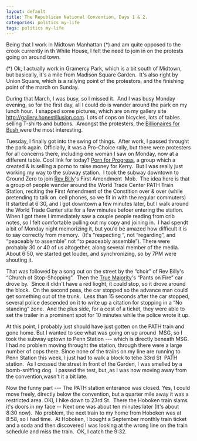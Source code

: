 ```yaml
---
layout: default
title: The Republican National Convention, Days 1 & 2.
categories: politics my-life
tags: politics my-life
---
```

<P>Being that I work in Midtown Manhattan (*) and am quite opposed to the crook currently in th White House, I felt the need to join in on the protests going on around town.  </P>
<P>(*) Ok, I actually work in Gramercy Park, which is a bit south of Midtown, but basically, it's a mile from Madison Square Garden.  It's also right by Union Square, which is a rallying point of the protestors, and the finishing point of the march on Sunday.</P>
<P>During that March, I was busy, so I missed it.  And I was busy Monday evening, so for the first day, all I could do is wander around the park on my lunch hour.  I snapped some pictures, which are on my gallery site <A href="http://gallery.honestillusion.com">http://gallery.honestillusion.com</A>. Lots of cops on bicycles, lots of tables selling T-shirts and buttons.  Amongst the protesters, the <A href="http://www.BillionairesforBush.com">Billionaires for Bush </A>were the most interesting. </P>
<P>Tuesday, I finally got into the swing of things.  After work, I passed throught the park again. Officially, it was a Pro-Choice rally, but there were protesters for all concerns there, including one woman I saw on Monday, now at a different table. Cool link for today? <A href="http://www.PornforProgress.com">Porn for Progress</A>, a group which a created & is selling a porno to raise money for Kerry.  But I was really just working my way to the subway station.  I took the subway downtown to Ground Zero to join <A href="http://www.revbilly.com">Rev Billy</A>'s First Amendment  Mob.  The idea here is that a group of people wander around the World Trade Center PATH Train Station, reciting the First Amendment of the Constition over & over (while pretending to talk on  cell phones, so we fit in with the regular commuters)   It started at 6:30, and I got downtown a few minutes later, but I walk around the World Trade Center site for a few minutes befoer entering the station.  When I got there I immediately saw a couple people reading from crib notes, so I felt comfortable pulling out my copy and joining in.  I had spendt a bit of Monday night memorizing it, but you'd be amazed how difficult it is to say correctly from memory.  (It's &#8220;respecting &#8220;, not &#8220;regarding&#8221;, and &#8220;peaceably to assemble&#8221; not &#8220;to peaceably assemble&#8221;). There were probably 30 or 40 of us altogether, along several member of the media.  About 6:50, we started get louder, and synchronizing, so by 7PM were shouting it.</P>
<P>That was followed by a song out on the street by the &#8220;choir&#8221; of Rev Billy's &#8220;Church of Stop-Shopping&#8221;.  Then the <A href="http://www.TrueMajority.org">True Majority</A>'s &#8220;Pants on Fire&#8221; car drove by.  Since it didn't have a red lioght, it could stop, so it drove around the block.  On the second pass, the car stopped so the advance man could get something out of the trunk.  Less than 15 seconds after the car stopped, several police descended on it to write up a citation for stopping in a &#8220;No standing&#8221; zone.  And the plus side, for a cost of a ticket, they were able to set the trailer in a prominent spot for 10 minutes while the police wrote it up.</P>
<P>At this point, I probably just should have just gotten on the PATH train and gone home. But I wanted to see what was going on up around  MSG, so I took the subway uptown to Penn Station --- which is directly beneath MSG. I had no problem moving throught the station, through there were a large number of cops there. Since none of the trains on my line are running to Penn Station this week, I just had to walk a block to tehe 33rd St  PATH station.  As I crossed the street in front of the Garden, I was smelled by a bomb-sniffing dog.  I passed the test, but,,as I was now moving away from the convention,wasn't it a bit late.</P>
<P>Now the funny part --- The PATH station enterance was closed. Yes, I could move freely, directly below the convention, but a quarter mile away it was a restricted area. OKI, I hike down to 23rd St.  There the Hoboken train slams it's doors in my face -- Next one was about ten minutes later (It's about 8:30 now).  No problem, the next train to my home from Hoboken was at 8:58, so I had time.  At Hoboken, I bought a September monthly train ticket and a soda and then discovered I was looking at the wrong line on the train schedule and miss the train.  OK, I catch the 9:32.  </P>